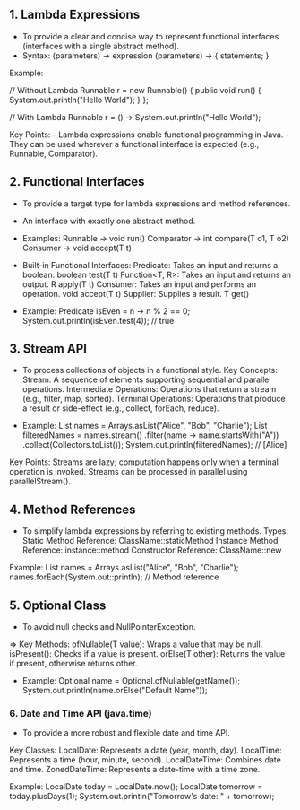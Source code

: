 ## 1. Lambda Expressions
- To provide a clear and concise way to represent functional interfaces (interfaces with a single abstract method).
- Syntax:
    (parameters) -> expression
    (parameters) -> { statements; }

Example:

// Without Lambda
Runnable r = new Runnable() {
    public void run() {
        System.out.println("Hello World");
    }
};

// With Lambda
Runnable r = () -> System.out.println("Hello World");

Key Points:
    - Lambda expressions enable functional programming in Java.
    - They can be used wherever a functional interface is expected (e.g., Runnable, Comparator).

## 2. Functional Interfaces
- To provide a target type for lambda expressions and method references.
- An interface with exactly one abstract method.
- Examples:
    Runnable → void run()
    Comparator → int compare(T o1, T o2)
    Consumer → void accept(T t)
- Built-in Functional Interfaces:
    Predicate<T>: Takes an input and returns a boolean.
        boolean test(T t)
    Function<T, R>: Takes an input and returns an output.
        R apply(T t)
    Consumer<T>: Takes an input and performs an operation.
        void accept(T t)
    Supplier<T>: Supplies a result.
        T get()


- Example:
    Predicate<Integer> isEven = n -> n % 2 == 0;
    System.out.println(isEven.test(4)); // true

## 3. Stream API
- To process collections of objects in a functional style.
Key Concepts:
    Stream: A sequence of elements supporting sequential and parallel operations.
    Intermediate Operations: Operations that return a stream (e.g., filter, map, sorted).
    Terminal Operations: Operations that produce a result or side-effect (e.g., collect, forEach, reduce).

- Example:
    List<String> names = Arrays.asList("Alice", "Bob", "Charlie");
    List<String> filteredNames = names.stream()
                                    .filter(name -> name.startsWith("A"))
                                    .collect(Collectors.toList());
    System.out.println(filteredNames); // [Alice]

Key Points:
    Streams are lazy; computation happens only when a terminal operation is invoked.
    Streams can be processed in parallel using parallelStream().

## 4. Method References
- To simplify lambda expressions by referring to existing methods.
Types:
    Static Method Reference: ClassName::staticMethod
    Instance Method Reference: instance::method
    Constructor Reference: ClassName::new

Example:
    List<String> names = Arrays.asList("Alice", "Bob", "Charlie");
    names.forEach(System.out::println); // Method reference

## 5. Optional Class
- To avoid null checks and NullPointerException.

=> Key Methods:
    ofNullable(T value): Wraps a value that may be null.
    isPresent(): Checks if a value is present.
    orElse(T other): Returns the value if present, otherwise returns other.


- Example:
    Optional<String> name = Optional.ofNullable(getName());
    System.out.println(name.orElse("Default Name"));


### 6. Date and Time API (java.time)
- To provide a more robust and flexible date and time API.

Key Classes:
LocalDate: Represents a date (year, month, day).
LocalTime: Represents a time (hour, minute, second).
LocalDateTime: Combines date and time.
ZonedDateTime: Represents a date-time with a time zone.

Example:
    LocalDate today = LocalDate.now();
    LocalDate tomorrow = today.plusDays(1);
    System.out.println("Tomorrow's date: " + tomorrow);
